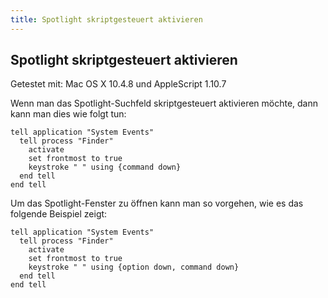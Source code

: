 ```yaml
---
title: Spotlight skriptgesteuert aktivieren
---
```


## Spotlight skriptgesteuert aktivieren

Getestet mit: Mac OS X 10.4.8 und AppleScript 1.10.7

Wenn man das Spotlight-Suchfeld skriptgesteuert aktivieren möchte, dann kann man dies wie folgt tun:

```applescript
tell application "System Events"
  tell process "Finder"
    activate
    set frontmost to true
    keystroke " " using {command down}
  end tell
end tell
```

Um das Spotlight-Fenster zu öffnen kann man so vorgehen, wie es das folgende Beispiel zeigt:

```applescript
tell application "System Events"
  tell process "Finder"
    activate
    set frontmost to true
    keystroke " " using {option down, command down}
  end tell
end tell
```
